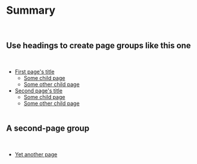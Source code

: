 # Summary​
​
## Use headings to create page groups like this one​
​
* [First page's title](page1/README.md)    
    * [Some child page](page1/page1-1.md)    
    * [Some other child page](part1/page1-2.md)
​
* [Second page's title](page2/README.md)    
    * [Some child page](page2/page2-1.md)    
    * [Some other child page](part2/page2-2.md)    
​
## A second-page group​
​
* [Yet another page](another-page.md)
